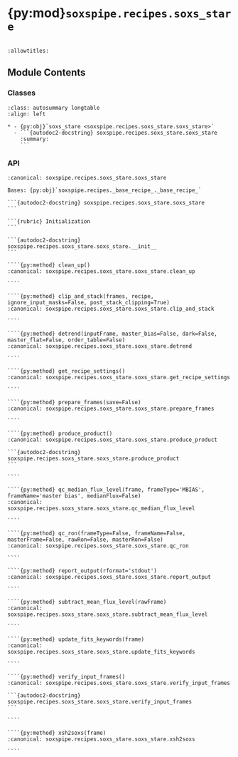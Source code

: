 # {py:mod}`soxspipe.recipes.soxs_stare`

```{py:module} soxspipe.recipes.soxs_stare
```

```{autodoc2-docstring} soxspipe.recipes.soxs_stare
:allowtitles:
```

## Module Contents

### Classes

````{list-table}
:class: autosummary longtable
:align: left

* - {py:obj}`soxs_stare <soxspipe.recipes.soxs_stare.soxs_stare>`
  - ```{autodoc2-docstring} soxspipe.recipes.soxs_stare.soxs_stare
    :summary:
    ```
````

### API

`````{py:class} soxs_stare(log, settings=False, inputFrames=[], verbose=False, overwrite=False)
:canonical: soxspipe.recipes.soxs_stare.soxs_stare

Bases: {py:obj}`soxspipe.recipes._base_recipe_._base_recipe_`

```{autodoc2-docstring} soxspipe.recipes.soxs_stare.soxs_stare
```

```{rubric} Initialization
```

```{autodoc2-docstring} soxspipe.recipes.soxs_stare.soxs_stare.__init__
```

````{py:method} clean_up()
:canonical: soxspipe.recipes.soxs_stare.soxs_stare.clean_up

````

````{py:method} clip_and_stack(frames, recipe, ignore_input_masks=False, post_stack_clipping=True)
:canonical: soxspipe.recipes.soxs_stare.soxs_stare.clip_and_stack

````

````{py:method} detrend(inputFrame, master_bias=False, dark=False, master_flat=False, order_table=False)
:canonical: soxspipe.recipes.soxs_stare.soxs_stare.detrend

````

````{py:method} get_recipe_settings()
:canonical: soxspipe.recipes.soxs_stare.soxs_stare.get_recipe_settings

````

````{py:method} prepare_frames(save=False)
:canonical: soxspipe.recipes.soxs_stare.soxs_stare.prepare_frames

````

````{py:method} produce_product()
:canonical: soxspipe.recipes.soxs_stare.soxs_stare.produce_product

```{autodoc2-docstring} soxspipe.recipes.soxs_stare.soxs_stare.produce_product
```

````

````{py:method} qc_median_flux_level(frame, frameType='MBIAS', frameName='master bias', medianFlux=False)
:canonical: soxspipe.recipes.soxs_stare.soxs_stare.qc_median_flux_level

````

````{py:method} qc_ron(frameType=False, frameName=False, masterFrame=False, rawRon=False, masterRon=False)
:canonical: soxspipe.recipes.soxs_stare.soxs_stare.qc_ron

````

````{py:method} report_output(rformat='stdout')
:canonical: soxspipe.recipes.soxs_stare.soxs_stare.report_output

````

````{py:method} subtract_mean_flux_level(rawFrame)
:canonical: soxspipe.recipes.soxs_stare.soxs_stare.subtract_mean_flux_level

````

````{py:method} update_fits_keywords(frame)
:canonical: soxspipe.recipes.soxs_stare.soxs_stare.update_fits_keywords

````

````{py:method} verify_input_frames()
:canonical: soxspipe.recipes.soxs_stare.soxs_stare.verify_input_frames

```{autodoc2-docstring} soxspipe.recipes.soxs_stare.soxs_stare.verify_input_frames
```

````

````{py:method} xsh2soxs(frame)
:canonical: soxspipe.recipes.soxs_stare.soxs_stare.xsh2soxs

````

`````
